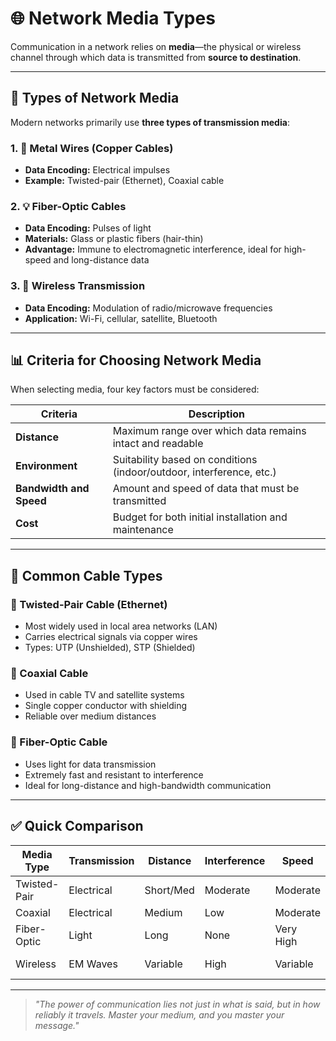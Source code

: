 # 🌐 Network Media Types

Communication in a network relies on **media**—the physical or wireless channel through which data is transmitted from **source to destination**.

---

## 🧱 Types of Network Media

Modern networks primarily use **three types of transmission media**:

### 1. 🧲 Metal Wires (Copper Cables)
- **Data Encoding:** Electrical impulses
- **Example:** Twisted-pair (Ethernet), Coaxial cable

### 2. 💡 Fiber-Optic Cables
- **Data Encoding:** Pulses of light
- **Materials:** Glass or plastic fibers (hair-thin)
- **Advantage:** Immune to electromagnetic interference, ideal for high-speed and long-distance data

### 3. 📡 Wireless Transmission
- **Data Encoding:** Modulation of radio/microwave frequencies
- **Application:** Wi-Fi, cellular, satellite, Bluetooth

---

## 📊 Criteria for Choosing Network Media

When selecting media, four key factors must be considered:

| Criteria                        | Description                                                                 |
|----------------------------------|-----------------------------------------------------------------------------|
| **Distance**                   | Maximum range over which data remains intact and readable                   |
| **Environment**                | Suitability based on conditions (indoor/outdoor, interference, etc.)        |
| **Bandwidth and Speed**       | Amount and speed of data that must be transmitted                           |
| **Cost**                      | Budget for both initial installation and maintenance                        |

---

## 🧵 Common Cable Types

### 🔹 Twisted-Pair Cable (Ethernet)
- Most widely used in local area networks (LAN)
- Carries electrical signals via copper wires
- Types: UTP (Unshielded), STP (Shielded)

### 🔸 Coaxial Cable
- Used in cable TV and satellite systems
- Single copper conductor with shielding
- Reliable over medium distances

### 🔸 Fiber-Optic Cable
- Uses light for data transmission
- Extremely fast and resistant to interference
- Ideal for long-distance and high-bandwidth communication

---

## ✅ Quick Comparison

| Media Type      | Transmission | Distance    | Interference | Speed       | Cost     |
|-----------------|--------------|-------------|--------------|-------------|----------|
| Twisted-Pair    | Electrical   | Short/Med   | Moderate     | Moderate    | Low      |
| Coaxial         | Electrical   | Medium      | Low          | Moderate    | Moderate |
| Fiber-Optic     | Light        | Long        | None         | Very High   | High     |
| Wireless        | EM Waves     | Variable    | High         | Variable    | Low-Med  |

---

> _"The power of communication lies not just in what is said, but in how reliably it travels. Master your medium, and you master your message."_

